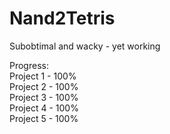 # Nand2Tetris
Subobtimal and wacky - yet working
 
Progress:                                                                                       
  Project 1 - 100%                                                                              
  Project 2 - 100%                                                                                
  Project 3 - 100%                                                                                     
  Project 4 - 100%                                                                                                                
  Project 5 - 100%                                                                                                
